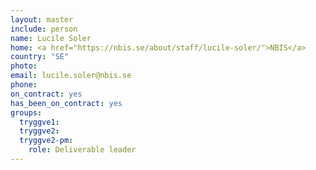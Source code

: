 ```yaml
---
layout: master
include: person
name: Lucile Soler
home: <a href="https://nbis.se/about/staff/lucile-soler/">NBIS</a>
country: "SE"
photo: 
email: lucile.soler@nbis.se
phone:
on_contract: yes
has_been_on_contract: yes
groups:
  tryggve1:
  tryggve2:
  tryggve2-pm:
    role: Deliverable leader
---
```

